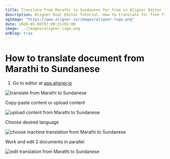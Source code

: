 ```yaml
---
title: Translate from Marathi to Sundanese for free in Aligner Editor
description: Aligner Dual Editor Tutorial. How to translate for free from Marathi to Sundanese. Aligner is multilingual document management platform. 
ogImage: "https://www.aligner.io/images/aligner-logo.png"
date: 2020-05-06T07:09:21+03:00
image: ../images/aligner-logo.png
onBlog: true
---
```


# How to translate document from Marathi to Sundanese

1. Go to editor at [app.aligner.io](https://app.aligner.io "Aligner App web page")

![translate from Marathi to Sundanese](../aligner-blank-editor.png "translate from Marathi to Sundanese")

Copy-paste content or upload content

![upload content from Marathi to Sundanese](../aligner-uploaded-document.png "upload content from Marathi to Sundanese")

Choose desired language

![choose machine translation from Marathi to Sundanese](../aligner-language-dropdown.png "choose machine translation from Marathi to Sundanese")

Work and edit 2 documents in parallel

![edit translation from Marathi to Sundanese](../aligner-double-sitded-editor.png "edit translation from Marathi to Sundanese")

